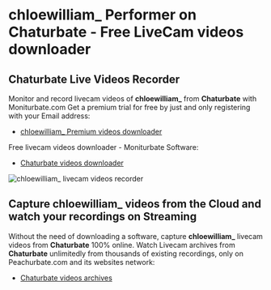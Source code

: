 # chloewilliam_ Performer on Chaturbate - Free LiveCam videos downloader

## Chaturbate Live Videos Recorder

Monitor and record livecam videos of **chloewilliam_** from **Chaturbate** with Moniturbate.com
Get a premium trial for free by just and only registering with your Email address:
* [chloewilliam_ Premium videos downloader](https://moniturbate.com/request-demo-licence-key.html)

Free livecam videos downloader - Moniturbate Software:
* [Chaturbate videos downloader](https://moniturbate.com/moniturbate-download-software.html)

![chloewilliam_ livecam videos recorder](https://peachurnet.com/templates/moniturbate-software.png)


## Capture chloewilliam_ videos from the Cloud and watch your recordings on Streaming

Without the need of downloading a software, capture **chloewilliam_** livecam videos from **Chaturbate** 100% online.
Watch Livecam archives from **Chaturbate** unlimitedly from thousands of existing recordings, only on Peachurbate.com and its websites network:
* [Chaturbate videos archives](https://peachurnet.com/)